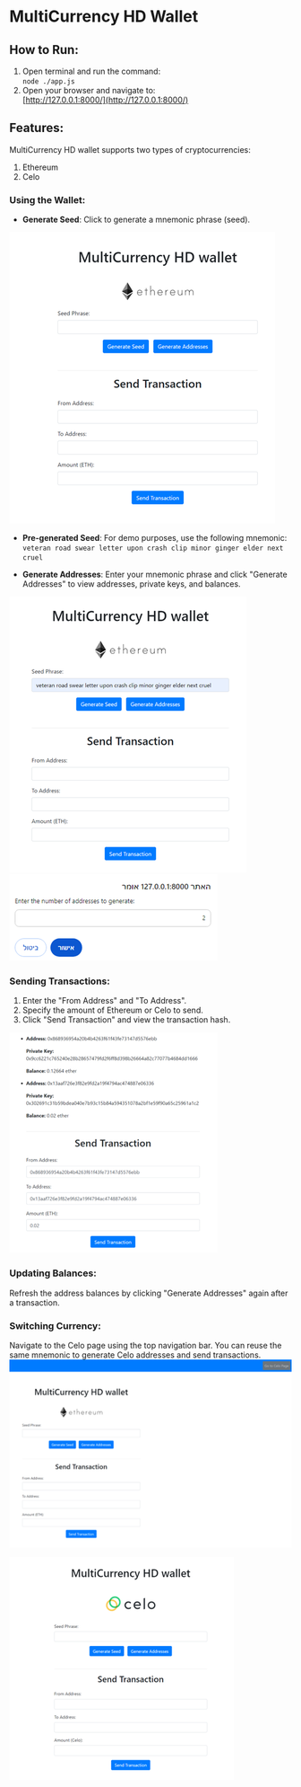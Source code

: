 # MultiCurrency HD Wallet

## How to Run:
1. Open terminal and run the command:  
   `node ./app.js`
2. Open your browser and navigate to:  
   [http://127.0.0.1:8000/](http://127.0.0.1:8000/)

## Features:
MultiCurrency HD wallet supports two types of cryptocurrencies:
1. Ethereum
2. Celo

### Using the Wallet:
- **Generate Seed**: Click to generate a mnemonic phrase (seed).

![Generate Seed Screenshot](Screenshots/generate_seed.png)

- **Pre-generated Seed**: For demo purposes, use the following mnemonic:  
  `veteran road swear letter upon crash clip minor ginger elder next cruel`

- **Generate Addresses**: Enter your mnemonic phrase and click "Generate Addresses" to view addresses, private keys, and balances.

![Generate Seed Screenshot](Screenshots/generate_address.png)
![Generate Seed Screenshot](Screenshots/num_of_seeds.png)


### Sending Transactions:
1. Enter the "From Address" and "To Address".
2. Specify the amount of Ethereum or Celo to send.
3. Click "Send Transaction" and view the transaction hash.

![Generate Seed Screenshot](Screenshots/send.png)

### Updating Balances:
Refresh the address balances by clicking "Generate Addresses" again after a transaction.

### Switching Currency:
Navigate to the Celo page using the top navigation bar. You can reuse the same mnemonic to generate Celo addresses and send transactions.
![Generate Seed Screenshot](Screenshots/change_currency.png)

![Generate Seed Screenshot](Screenshots/celo.png)

